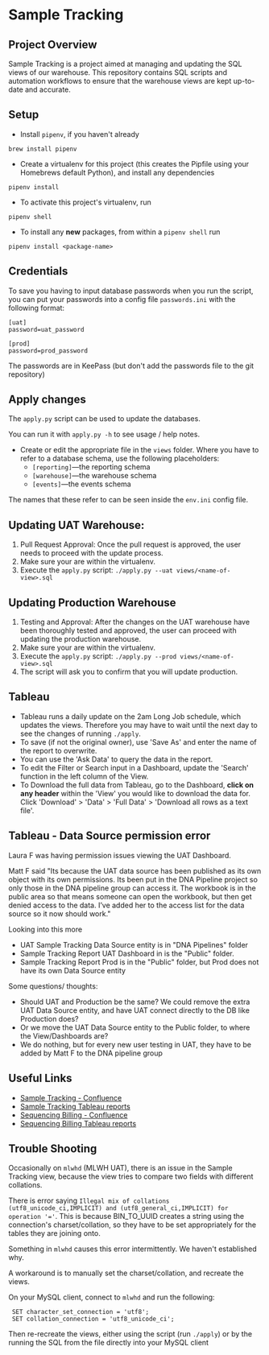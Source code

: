 # Sample Tracking

## Project Overview
Sample Tracking is a project aimed at managing and updating the SQL views of our warehouse. This repository contains SQL scripts and automation workflows to ensure that the warehouse views are kept up-to-date and accurate.

## Setup

- Install `pipenv`, if you haven't already 

```shell
brew install pipenv
```

- Create a virtualenv for this project (this creates the Pipfile using your Homebrews default Python), and install any dependencies

```shell
pipenv install
```

- To activate this project's virtualenv, run

```shell
pipenv shell
```

- To install any **new** packages, from within a `pipenv shell` run

```shell
pipenv install <package-name>
```

## Credentials

To save you having to input database passwords when you run the script, you can put your passwords into a config file `passwords.ini` with the following format:

```
[uat]
password=uat_password

[prod]
password=prod_password
```

The passwords are in KeePass (but don't add the passwords file to the git repository)

## Apply changes

The `apply.py` script can be used to update the databases. 

You can run it with `apply.py -h` to see usage / help notes. 

- Create or edit the appropriate file in the `views` folder. Where you have to refer to a database schema, use the following placeholders:
  * `[reporting]`—the reporting schema
  * `[warehouse]`—the warehouse schema
  * `[events]`—the events schema

The names that these refer to can be seen inside the `env.ini` config file.

## Updating UAT Warehouse:
1. Pull Request Approval: Once the pull request is approved, the user needs to proceed with the update process.
2. Make sure your are within the virtualenv. 
3. Execute the `apply.py` script: `./apply.py --uat views/<name-of-view>.sql`

## Updating Production Warehouse
1. Testing and Approval: After the changes on the UAT warehouse have been thoroughly tested and approved, the user can proceed with updating the production warehouse.
2. Make sure your are within the virtualenv. 
3. Execute the `apply.py` script: `./apply.py --prod views/<name-of-view>.sql`
4. The script will ask you to confirm that you will update production.

## Tableau

- Tableau runs a daily update on the 2am Long Job schedule, which updates the views. Therefore you may have to wait until the next day to see the changes of running `./apply`.
- To save (if not the original owner), use 'Save As' and enter the name of the report to overwrite.
- You can use the 'Ask Data' to query the data in the report.
- To edit the Filter or Search input in a Dashboard, update the 'Search' function in the left column of the View.
- To Download the full data from Tableau, go to the Dashboard, **click on any header** within the 'View' you would like to download the data for. Click 'Download' > 'Data' > 'Full Data' > 'Download all rows as a text file'. 

## Tableau - Data Source permission error
Laura F was having permission issues viewing the UAT Dashboard.

Matt F said "Its because the UAT data source has been published as its own object with its own permissions. Its been put in the DNA Pipeline project so only those in the DNA pipeline group can access it. The workbook is in the public area so that means someone can open the workbook, but then get denied access to the data. I’ve added her to the access list for the data source so it now should work."

Looking into this more 
- UAT Sample Tracking Data Source entity is in "DNA Pipelines" folder
- Sample Tracking Report UAT Dashboard in is the "Public" folder.
- Sample Tracking Report Prod is in the "Public" folder, but Prod does not have its own Data Source entity

Some questions/ thoughts:
- Should UAT and Production be the same? We could remove the extra UAT Data Source entity, and have UAT connect directly to the DB like Production does?
- Or we move the UAT Data Source entity to the Public folder, to where the View/Dashboards are?
- We do nothing, but for every new user testing in UAT, they have to be added by Matt F to the DNA pipeline group

## Useful Links
- [Sample Tracking - Confluence ](https://ssg-confluence.internal.sanger.ac.uk/display/PSDPUB/Sample+Tracking+Report)
- [Sample Tracking Tableau reports](https://globalreporting.internal.sanger.ac.uk/#/search/views?search=sample%20tracking)
- [Sequencing Billing - Confluence](https://ssg-confluence.internal.sanger.ac.uk/display/PSDPUB/Automating+Billing+Report) 
- [Sequencing Billing Tableau reports](https://globalreporting.internal.sanger.ac.uk/#/search/views?search=sequencing%20billing)

## Trouble Shooting

Occasionally on `mlwhd` (MLWH UAT), there is an issue in the Sample Tracking view, because the view tries to compare two fields with different collations.

There is error saying `Illegal mix of collations (utf8_unicode_ci,IMPLICIT) and (utf8_general_ci,IMPLICIT) for operation '='`.  This is because BIN_TO_UUID creates a string using the connection's charset/collation, so they have to be set appropriately for the tables they are joining onto. 

Something in `mlwhd` causes this error intermittently. We haven't established why. 

A workaround is to manually set the charset/collation, and recreate the views. 

On your MySQL client, connect to `mlwhd` and run the following:

```
 SET character_set_connection = 'utf8';
 SET collation_connection = 'utf8_unicode_ci';
```

Then re-recreate the views, either using the script (run `./apply`) or by the running the SQL from the file directly into your MySQL client
